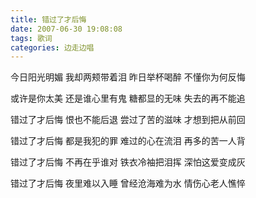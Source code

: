 ```yaml
---
title: 错过了才后悔
date: 2007-06-30 19:08:08
tags: 歌词
categories: 边走边唱
---
```

今日阳光明媚
我却两颊带着泪
昨日举杯喝醉
不懂你为何反悔
<!-- more -->
或许是你太美
还是谁心里有鬼
糖都显的无味
失去的再不能追

错过了才后悔
恨也不能后退
尝过了苦的滋味
才想到把从前回

错过了才后悔
都是我犯的罪
难过的心在流泪
再多的苦一人背

错过了才后悔
不再在乎谁对
铁衣冷袖把泪挥
深怕这爱变成灰

错过了才后悔
夜里难以入睡
曾经沧海难为水
情伤心老人憔悴